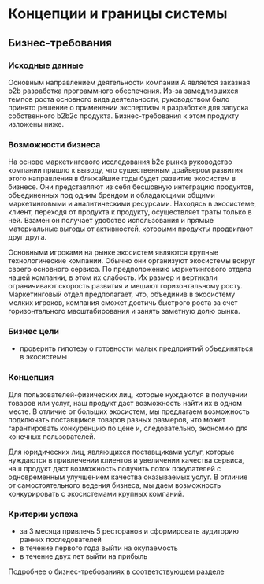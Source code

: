 # Концепции и границы системы

## Бизнес-требования

### Исходные данные

Основным направлением деятельности компании А является заказная b2b разработка программного обеспечения. Из-за замедлившихся темпов роста основного вида деятельности, руководством было принято решение о применении экспертизы в разработке для запуска собственного b2b2c продукта. Бизнес-требования к этом продукту изложены ниже.

### Возможности бизнеса

На основе маркетингового исследования b2c рынка руководство компании пришло к выводу, что существенным драйвером развития этого направления в ближайшие годы будет развитие экосистем в бизнесе. Они представляют из себя бесшовную интеграцию продуктов, объединенных под одним брендом и обладающими общими маркетинговыми и аналитическими ресурсами. Находясь в экосистеме, клиент, переходя от продукта к продукту, осуществляет траты только в ней. Взамен он получает удобство использования и прямые материальные выгоды от активностей, которыми продукты продвигают друг друга.

Основными игроками на рынке экосистем являются крупные технологические компании. Обычно они организуют экосистемы вокруг своего основного сервиса. По предположению маркетингового отдела нашей компании, в этом их слабость. Их размер и вертикали ограничивают скорость развития и мешают горизонтальному росту. Маркетинговый отдел предполагает, что, объединив в экосистему мелких игроков, компания сможет достичь быстрого роста за счет горизонтального масштабирования и занять заметную долю рынка.

### Бизнес цели

* проверить гипотезу о готовности малых предприятий объединяться в экосистемы

### Концепция

Для пользователей-физических лиц, которые нуждаются в получении товаров или услуг, наш продукт даст возможность найти их в одном месте. В отличие от больших экосистем, мы предлагаем возможность подключать поставщиков товаров разных размеров, что может гарантировать конкуренцию по цене и, следовательно, экономию для конечных пользователей.

Для юридических лиц, являющихся поставщиками услуг, которые нуждаются в привлечении клиентов и увеличении качества сервиса, наш продукт даст возможность получить поток покупателей с одновременным улучшением качества оказываемых услуг. В отличие от самостоятельного ведения бизнеса, мы даем возможность конкурировать с экосистемами крупных компаний.

### Критерии успеха

* за 3 месяца привлечь 5 ресторанов и сформировать аудиторию ранних последователей
* в течение первого года выйти на окупаемость
* в течение двух лет выйти на прибыль

Подробнее о бизнес-требованиях в [соответствующем разделе](../requirements/business-requirements.md)